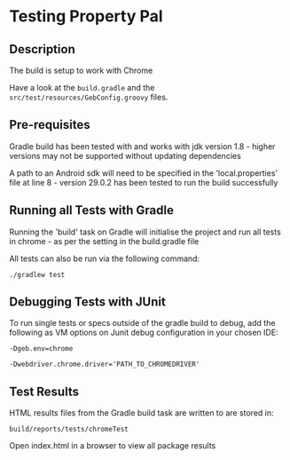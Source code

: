 # Testing Property Pal

## Description

The build is setup to work with Chrome 

Have a look at the `build.gradle` and the `src/test/resources/GebConfig.groovy` files.

## Pre-requisites

Gradle build has been tested with and works with jdk version 1.8 - higher versions may not be supported without updating dependencies

A path to an Android sdk will need to be specified in the 'local.properties' file at line 8 - version 29.0.2 has been tested to run the build successfully

## Running all Tests with Gradle

Running the 'build' task on Gradle will initialise the project and run all tests in chrome - as per the setting in the build.gradle file

All tests can also be run via the following command: 

`./gradlew test`

## Debugging Tests with JUnit

To run single tests or specs outside of the gradle build to debug, add the following as VM options on Junit debug configuration in your chosen IDE:

`-Dgeb.env=chrome`

`-Dwebdriver.chrome.driver='PATH_TO_CHROMEDRIVER'`

## Test Results

HTML results files from the Gradle build task are written to are stored in:

`build/reports/tests/chromeTest`

Open index.html in a browser to view all package results
    
